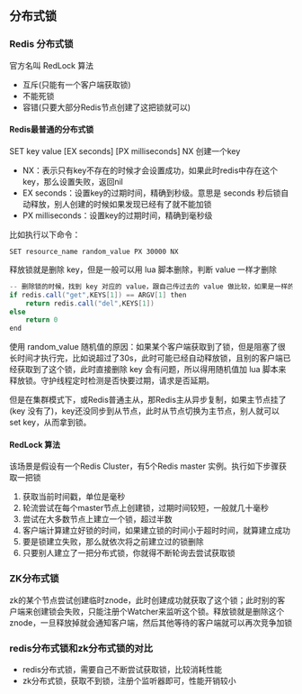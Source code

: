 ## 分布式锁

### Redis 分布式锁

官方名叫 RedLock 算法

+ 互斥(只能有一个客户端获取锁)
+ 不能死锁
+ 容错(只要大部分Redis节点创建了这把锁就可以)

#### Redis最普通的分布式锁

SET key value [EX seconds] [PX milliseconds] NX 创建一个key

+ NX：表示只有key不存在的时候才会设置成功，如果此时redis中存在这个key，那么设置失败，返回nil
+ EX seconds：设置key的过期时间，精确到秒级。意思是 seconds 秒后锁自动释放，别人创建的时候如果发现已经有了就不能加锁
+ PX milliseconds：设置key的过期时间，精确到毫秒级

比如执行以下命令：

```
SET resource_name random_value PX 30000 NX
```

释放锁就是删除 key，但是一般可以用 lua 脚本删除，判断 value 一样才删除

```java
-- 删除锁的时候，找到 key 对应的 value，跟自己传过去的 value 做比较，如果是一样的才删除。
if redis.call("get",KEYS[1]) == ARGV[1] then
    return redis.call("del",KEYS[1])
else
    return 0
end
```

使用 random_value 随机值的原因：如果某个客户端获取到了锁，但是阻塞了很长时间才执行完，比如说超过了30s，此时可能已经自动释放锁，且别的客户端已经获取到了这个锁，此时直接删除 key 会有问题，所以得用随机值加 lua 脚本来释放锁。守护线程定时检测是否快要过期，请求是否延期。

但是在集群模式下，或Redis普通主从，那Redis主从异步复制，如果主节点挂了(key 没有了)，key还没同步到从节点，此时从节点切换为主节点，别人就可以 set key，从而拿到锁。

#### RedLock 算法

该场景是假设有一个Redis Cluster，有5个Redis master 实例。执行如下步骤获取一把锁

1. 获取当前时间戳，单位是毫秒
2. 轮流尝试在每个master节点上创建锁，过期时间较短，一般就几十毫秒
3. 尝试在大多数节点上建立一个锁，超过半数
4. 客户端计算建立好锁的时间，如果建立锁的时间小于超时时间，就算建立成功
5. 要是锁建立失败，那么就依次将之前建立过的锁删除
6. 只要别人建立了一把分布式锁，你就得不断轮询去尝试获取锁

### ZK分布式锁

zk的某个节点尝试创建临时znode，此时创建成功就获取了这个锁；此时别的客户端来创建锁会失败，只能注册个Watcher来监听这个锁。释放锁就是删除这个znode，一旦释放掉就会通知客户端，然后其他等待的客户端就可以再次竞争加锁

### redis分布式锁和zk分布式锁的对比

+ redis分布式锁，需要自己不断尝试获取锁，比较消耗性能
+ zk分布式锁，获取不到锁，注册个监听器即可，性能开销较小